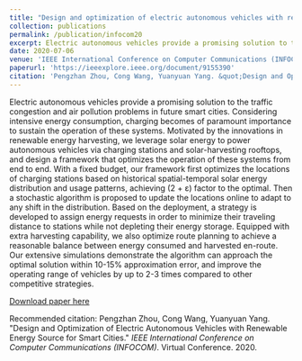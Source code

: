 ```yaml
---
title: "Design and optimization of electric autonomous vehicles with renewable energy source for smart cities"
collection: publications
permalink: /publication/infocom20
excerpt: Electric autonomous vehicles provide a promising solution to the traffic congestion and air pollution problems in future smart cities. Considering intensive energy consumption, charging becomes of paramount importance to sustain the operation of these systems. Motivated by the innovations in renewable energy harvesting, we leverage solar energy to power autonomous vehicles via charging stations and solar-harvesting rooftops, and design a framework that optimizes the operation of these systems from end to end. With a fixed budget, our framework first optimizes the locations of charging stations based on historical spatial-temporal solar energy distribution and usage patterns, achieving (2 + ε) factor to the optimal. Then a stochastic algorithm is proposed to update the locations online to adapt to any shift in the distribution. Based on the deployment, a strategy is developed to assign energy requests in order to minimize their traveling distance to stations while not depleting their energy storage. Equipped with extra harvesting capability, we also optimize route planning to achieve a reasonable balance between energy consumed and harvested en-route. Our extensive simulations demonstrate the algorithm can approach the optimal solution within 10-15% approximation error, and improve the operating range of vehicles by up to 2-3 times compared to other competitive strategies.
date: 2020-07-06
venue: 'IEEE International Conference on Computer Communications (INFOCOM)'
paperurl: 'https://ieeexplore.ieee.org/document/9155390'
citation: 'Pengzhan Zhou, Cong Wang, Yuanyuan Yang. &quot;Design and Optimization of Electric Autonomous Vehicles with Renewable Energy Source for Smart Cities.&quot; <i>IEEE International Conference on Computer Communications (INFOCOM)</i>, pp. 1399-1408, 2020.'
---
```

Electric autonomous vehicles provide a promising solution to the traffic congestion and air pollution problems in future smart cities. Considering intensive energy consumption, charging becomes of paramount importance to sustain the operation of these systems. Motivated by the innovations in renewable energy harvesting, we leverage solar energy to power autonomous vehicles via charging stations and solar-harvesting rooftops, and design a framework that optimizes the operation of these systems from end to end. With a fixed budget, our framework first optimizes the locations of charging stations based on historical spatial-temporal solar energy distribution and usage patterns, achieving (2 + ε) factor to the optimal. Then a stochastic algorithm is proposed to update the locations online to adapt to any shift in the distribution. Based on the deployment, a strategy is developed to assign energy requests in order to minimize their traveling distance to stations while not depleting their energy storage. Equipped with extra harvesting capability, we also optimize route planning to achieve a reasonable balance between energy consumed and harvested en-route. Our extensive simulations demonstrate the algorithm can approach the optimal solution within 10-15% approximation error, and improve the operating range of vehicles by up to 2-3 times compared to other competitive strategies.

[Download paper here](https://ieeexplore.ieee.org/document/9155390)

Recommended citation: Pengzhan Zhou, Cong Wang, Yuanyuan Yang. "Design and Optimization of Electric Autonomous Vehicles with Renewable Energy Source for Smart Cities." <i>IEEE International Conference on Computer Communications (INFOCOM)</i>. Virtual Conference. 2020.
